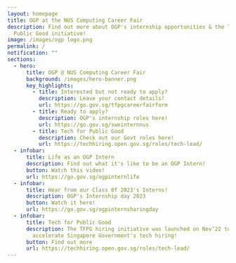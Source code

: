 ```yaml
---
layout: homepage
title: OGP at the NUS Computing Career Fair
description: Find out more about OGP's internship opportunities & the Tech for
  Public Good initiative!
image: /images/ogp logo.png
permalink: /
notification: ""
sections:
  - hero:
      title: OGP @ NUS Computing Career Fair
      background: /images/hero-banner.png
      key_highlights:
        - title: Interested but not ready to apply?
          description: Leave your contact details!
          url: https://go.gov.sg/tfpgcareerfairform
        - title: Ready to apply?
          description: OGP's internship roles here!
          url: https://go.gov.sg/sweinternnus
        - title: Tech for Public Good
          description: Check out our Govt roles here!
          url: https://techhiring.open.gov.sg/roles/tech-lead/
  - infobar:
      title: Life as an OGP Intern
      description: Find out what it's like to be an OGP Intern!
      button: Watch this video!
      url: https://go.gov.sg/ogpinternlife
  - infobar:
      title: Hear from our Class 0f 2023's Interns!
      description: OGP's Internship day 2023
      button: Watch it here!
      url: https://go.gov.sg/ogpinternsharingday
  - infobar:
      title: Tech for Public Good
      description: The TFPG hiring initiative was launched on Nov’22 to consolidate &
        accelerate Singapore Government's tech hiring!
      button: Find out more
      url: https://techhiring.open.gov.sg/roles/tech-lead/
---
```

